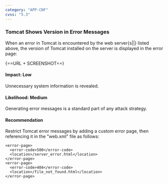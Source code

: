 ```yaml
---
category: "APP-CNF"
cvss: "5.3"
---
```

### Tomcat Shows Version in Error Messages
When an error in Tomcat is encountered by the web server{s||} listed above, the version of Tomcat installed on the server is displayed in the error page:

{==URL + SCREENSHOT==}
#### Impact: Low
Unnecessary system information is revealed.
#### Likelihood: Medium
Generating error messages is a standard part of any attack strategy.
#### Recommendation
Restrict Tomcat error messages by adding a custom error page, then referencing it in the "web.xml" file as follows:

```
<error-page>
  <error-code>500</error-code>
  <location>/server_error.html</location>
</error-page>
<error-page>
  <error-code>404</error-code>
  <location>/file_not_found.html</location>
</error-page>
```
